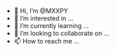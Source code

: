 - 👋 Hi, I’m @MXXPY
- 👀 I’m interested in ...
- 🌱 I’m currently learning ...
- 💞️ I’m looking to collaborate on ...
- 📫 How to reach me ...

<!---
MXXPY/MXXPY is a ✨ special ✨ repository because its `README.md` (this file) appears on your GitHub profile.
You can click the Preview link to take a look at your changes.
--->
